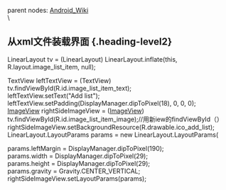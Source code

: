 parent nodes: [Android\_Wiki](Android_Wiki.html)\
\

从xml文件装载界面 {.heading-level2}
-----------------

LinearLayout tv = (LinearLayout) LinearLayout.inflate(this,
R.layout.image\_list\_item, null);

TextView leftTextView = (TextView)
tv.findViewById(R.id.image\_list\_item\_text);\
 leftTextView.setText("Add list");\
 leftTextView.setPadding(DisplayManager.dipToPixel(18), 0, 0, 0);\
 [ImageView](ImageView.html) rightSideImageView =
([ImageView](ImageView.html))
tv.findViewById(R.id.image\_list\_item\_image);//用新iew的findViewById（）\
 rightSideImageView.setBackgroundResource(R.drawable.ico\_add\_list);\
 LinearLayout.LayoutParams params = new LinearLayout.LayoutParams(

params.leftMargin = DisplayManager.dipToPixel(190);\
 params.width = DisplayManager.dipToPixel(29);\
 params.height = DisplayManager.dipToPixel(29);\
 params.gravity = Gravity.CENTER\_VERTICAL;\
 rightSideImageView.setLayoutParams(params);
